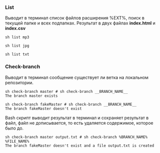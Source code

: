 ### List

Выводит в терминал список файлов расширения %EXT%, поиск в текущей папке и всех подпапках. 
Результат в двух файлах **index.html** и  **index.csv**

```
sh list mp3

sh list jpg

sh list txt
```

### Check-branch

Выводит в терминал сообщение существует ли ветка на локальном репозитории.
``` 
sh check-branch master # sh check-branch __BRANCH_NAME__
The branch master exists

sh check-branch fakeMaster # sh check-branch __BRANCH_NAME__
The branch fakeMaster doesn't exist
 ```
Bash скрипт выводит результат в терминал и сохраняет результат в файл, файл не дописывается, то есть удаляется содержимое, которое было до.
```
sh check-branch master output.txt # sh check-branch %BRANCH_NAME% %FILE_NAME%
The branch fakeMaster doesn't exist and a file output.txt is created
```